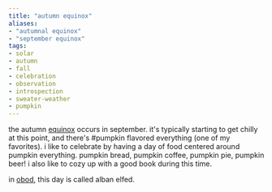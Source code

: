 ```yaml
---
title: "autumn equinox"
aliases:
- "autumnal equinox"
- "september equinox"
tags:
- solar
- autumn
- fall
- celebration
- observation
- introspection
- sweater-weather
- pumpkin
---
```


the autumn [equinox](equinoxes.md) occurs in september. it's typically starting to get chilly at this point, and there's #pumpkin flavored everything (one of my favorites). i like to celebrate by having a day of food centered around pumpkin everything. pumpkin bread, pumpkin coffee, pumpkin pie, pumpkin beer! i also like to cozy up with a good book during this time.

in [obod](obod.md), this day is called alban elfed.